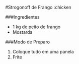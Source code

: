 #Strogonoff de Frango :chicken

###Ingredientes

 - 1 kg de peito de frango
 - Mostarda

###Modo de Preparo

1. Coloque tudo em uma panela
2. Frite
